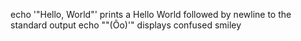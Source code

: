 echo '"Hello, World"' prints a Hello World followed by newline to the standard output
echo "\"(Ôo)'" displays confused smiley
